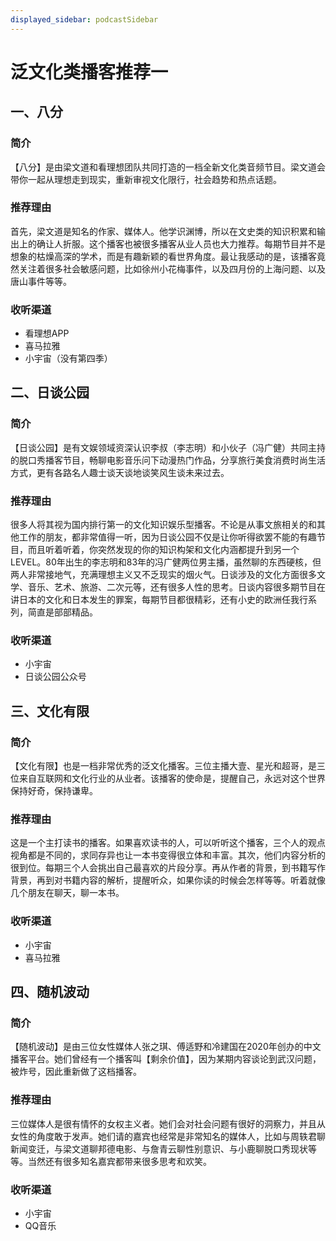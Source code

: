 ```yaml
---
displayed_sidebar: podcastSidebar
---
```


# 泛文化类播客推荐一

## 一、八分

### 简介
【八分】是由梁文道和看理想团队共同打造的一档全新文化类音频节目。梁文道会带你一起从理想走到现实，重新审视文化限行，社会趋势和热点话题。
### 推荐理由
首先，梁文道是知名的作家、媒体人。他学识渊博，所以在文史类的知识积累和输出上的确让人折服。这个播客也被很多播客从业人员也大力推荐。每期节目并不是想象的枯燥高深的学术，而是有趣新颖的看世界角度。最让我感动的是，该播客竟然关注着很多社会敏感问题，比如徐州小花梅事件，以及四月份的上海问题、以及唐山事件等等。
### 收听渠道
- 看理想APP
- 喜马拉雅
- 小宇宙（没有第四季）

## 二、日谈公园
### 简介
【日谈公园】是有文娱领域资深认识李叔（李志明）和小伙子（冯广健）共同主持的脱口秀播客节目，畅聊电影音乐问下动漫热门作品，分享旅行美食消费时尚生活方式，更有各路名人趣士谈天谈地谈笑风生谈未来过去。

### 推荐理由
很多人将其视为国内排行第一的文化知识娱乐型播客。不论是从事文旅相关的和其他工作的朋友，都非常值得一听，因为日谈公园不仅是让你听得欲罢不能的有趣节目，而且听着听着，你突然发现的你的知识构架和文化内涵都提升到另一个LEVEL。80年出生的李志明和83年的冯广健两位男主播，虽然聊的东西硬核，但两人非常接地气，充满理想主义又不乏现实的烟火气。日谈涉及的文化方面很多文学、音乐、艺术、旅游、二次元等，还有很多人性的思考。日谈内容很多期节目在讲日本的文化和日本发生的罪案，每期节目都很精彩，还有小史的欧洲任我行系列，简直是部部精品。

### 收听渠道
- 小宇宙
- 日谈公园公众号

## 三、文化有限
### 简介
【文化有限】也是一档非常优秀的泛文化播客。三位主播大壹、星光和超哥，是三位来自互联网和文化行业的从业者。该播客的使命是，提醒自己，永远对这个世界保持好奇，保持谦卑。
### 推荐理由
这是一个主打读书的播客。如果喜欢读书的人，可以听听这个播客，三个人的观点视角都是不同的，求同存异也让一本书变得很立体和丰富。其次，他们内容分析的很到位。每期三个人会挑出自己最喜欢的片段分享。再从作者的背景，到书籍写作背景，再到对书籍内容的解析，提醒听众，如果你读的时候会怎样等等。听着就像几个朋友在聊天，聊一本书。
### 收听渠道
- 小宇宙
- 喜马拉雅

## 四、随机波动
### 简介
【随机波动】是由三位女性媒体人张之琪、傅适野和冷建国在2020年创办的中文播客平台。她们曾经有一个播客叫【剩余价值】，因为某期内容谈论到武汉问题，被炸号，因此重新做了这档播客。
### 推荐理由
三位媒体人是很有情怀的女权主义者。她们会对社会问题有很好的洞察力，并且从女性的角度敢于发声。她们请的嘉宾也经常是非常知名的媒体人，比如与周轶君聊新闻变迁，与梁文道聊邦德电影、与詹青云聊性别意识、与小鹿聊脱口秀现状等等。当然还有很多知名嘉宾都带来很多思考和欢笑。
### 收听渠道
- 小宇宙
- QQ音乐

